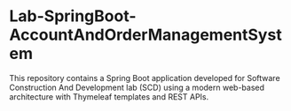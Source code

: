 # Lab-SpringBoot-AccountAndOrderManagementSystem
This repository contains a Spring Boot application developed for Software Construction And Development lab (SCD) using a modern web-based architecture with Thymeleaf templates and REST APIs.

